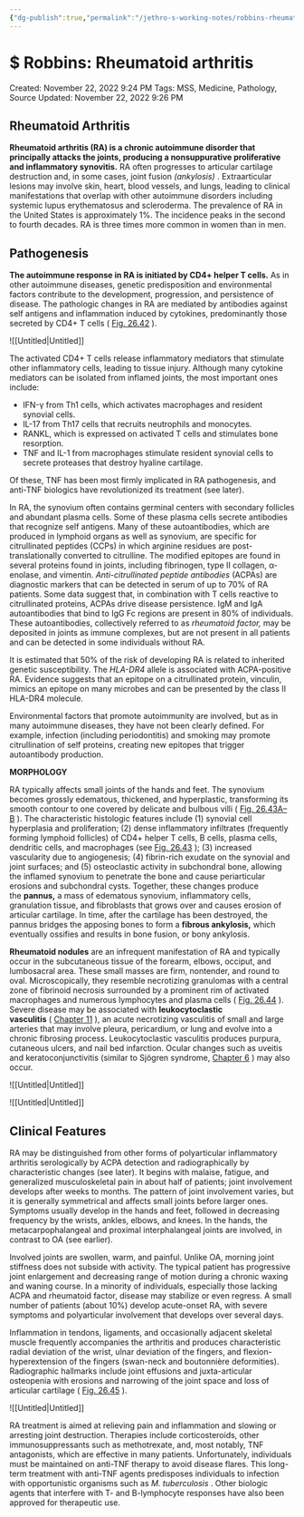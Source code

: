 ```yaml
---
{"dg-publish":true,"permalink":"/jethro-s-working-notes/robbins-rheumatoid-arthritis/","dgPassFrontmatter":true}
---
```



# $ Robbins: Rheumatoid arthritis

Created: November 22, 2022 9:24 PM
Tags: MSS, Medicine, Pathology, Source
Updated: November 22, 2022 9:26 PM

## Rheumatoid Arthritis

**Rheumatoid arthritis (RA) is a chronic autoimmune disorder that principally attacks the joints, producing a nonsuppurative proliferative and inflammatory synovitis.** RA often progresses to articular cartilage destruction and, in some cases, joint fusion *(ankylosis)* . Extraarticular lesions may involve skin, heart, blood vessels, and lungs, leading to clinical manifestations that overlap with other autoimmune disorders including systemic lupus erythematosus and scleroderma. The prevalence of RA in the United States is approximately 1%. The incidence peaks in the second to fourth decades. RA is three times more common in women than in men.

## Pathogenesis

**The autoimmune response in RA is initiated by CD4+ helper T cells.** As in other autoimmune diseases, genetic predisposition and environmental factors contribute to the development, progression, and persistence of disease. The pathologic changes in RA are mediated by antibodies against self antigens and inflammation induced by cytokines, predominantly those secreted by CD4+ T cells ( [Fig. 26.42](https://www-clinicalkey-com.eproxy.lib.hku.hk/f0220) ).

![[Untitled\|Untitled]]

The activated CD4+ T cells release inflammatory mediators that stimulate other inflammatory cells, leading to tissue injury. Although many cytokine mediators can be isolated from inflamed joints, the most important ones include:

- IFN-γ from Th1 cells, which activates macrophages and resident synovial cells.
- IL-17 from Th17 cells that recruits neutrophils and monocytes.
- RANKL, which is expressed on activated T cells and stimulates bone resorption.
- TNF and IL-1 from macrophages stimulate resident synovial cells to secrete proteases that destroy hyaline cartilage.

Of these, TNF has been most firmly implicated in RA pathogenesis, and anti-TNF biologics have revolutionized its treatment (see later).

In RA, the synovium often contains germinal centers with secondary follicles and abundant plasma cells. Some of these plasma cells secrete antibodies that recognize self antigens. Many of these autoantibodies, which are produced in lymphoid organs as well as synovium, are specific for citrullinated peptides (CCPs) in which arginine residues are post-translationally converted to citrulline. The modified epitopes are found in several proteins found in joints, including fibrinogen, type II collagen, α-enolase, and vimentin. *Anti-citrullinated peptide antibodies* (ACPAs) are diagnostic markers that can be detected in serum of up to 70% of RA patients. Some data suggest that, in combination with T cells reactive to citrullinated proteins, ACPAs drive disease persistence. IgM and IgA autoantibodies that bind to IgG Fc regions are present in 80% of individuals. These autoantibodies, collectively referred to as *rheumatoid factor,* may be deposited in joints as immune complexes, but are not present in all patients and can be detected in some individuals without RA.

It is estimated that 50% of the risk of developing RA is related to inherited genetic susceptibility. The *HLA-DR4* allele is associated with ACPA-positive RA. Evidence suggests that an epitope on a citrullinated protein, vinculin, mimics an epitope on many microbes and can be presented by the class II HLA-DR4 molecule.

Environmental factors that promote autoimmunity are involved, but as in many autoimmune diseases, they have not been clearly defined. For example, infection (including periodontitis) and smoking may promote citrullination of self proteins, creating new epitopes that trigger autoantibody production.

**MORPHOLOGY**

RA typically affects small joints of the hands and feet. The synovium becomes grossly edematous, thickened, and hyperplastic, transforming its smooth contour to one covered by delicate and bulbous villi ( [Fig. 26.43A–B](https://www-clinicalkey-com.eproxy.lib.hku.hk/f0225) ). The characteristic histologic features include (1) synovial cell hyperplasia and proliferation; (2) dense inflammatory infiltrates (frequently forming lymphoid follicles) of CD4+ helper T cells, B cells, plasma cells, dendritic cells, and macrophages (see [Fig. 26.43](https://www-clinicalkey-com.eproxy.lib.hku.hk/f0225) ); (3) increased vascularity due to angiogenesis; (4) fibrin-rich exudate on the synovial and joint surfaces; and (5) osteoclastic activity in subchondral bone, allowing the inflamed synovium to penetrate the bone and cause periarticular erosions and subchondral cysts. Together, these changes produce the **pannus,** a mass of edematous synovium, inflammatory cells, granulation tissue, and fibroblasts that grows over and causes erosion of articular cartilage. In time, after the cartilage has been destroyed, the pannus bridges the apposing bones to form a **fibrous ankylosis,** which eventually ossifies and results in bone fusion, or bony ankylosis.

**Rheumatoid nodules** are an infrequent manifestation of RA and typically occur in the subcutaneous tissue of the forearm, elbows, occiput, and lumbosacral area. These small masses are firm, nontender, and round to oval. Microscopically, they resemble necrotizing granulomas with a central zone of fibrinoid necrosis surrounded by a prominent rim of activated macrophages and numerous lymphocytes and plasma cells ( [Fig. 26.44](https://www-clinicalkey-com.eproxy.lib.hku.hk/f0230) ). Severe disease may be associated with **leukocytoclastic vasculitis** ( [Chapter 11](https://www-clinicalkey-com.eproxy.lib.hku.hk/#!/content/3-s2.0-B978032353113900011X?scrollTo=%23c00011) ), an acute necrotizing vasculitis of small and large arteries that may involve pleura, pericardium, or lung and evolve into a chronic fibrosing process. Leukocytoclastic vasculitis produces purpura, cutaneous ulcers, and nail bed infarction. Ocular changes such as uveitis and keratoconjunctivitis (similar to Sjögren syndrome, [Chapter 6](https://www-clinicalkey-com.eproxy.lib.hku.hk/#!/content/3-s2.0-B9780323531139000066?scrollTo=%23c00006) ) may also occur.

![[Untitled\|Untitled]]

![[Untitled\|Untitled]]

## Clinical Features

RA may be distinguished from other forms of polyarticular inflammatory arthritis serologically by ACPA detection and radiographically by characteristic changes (see later). It begins with malaise, fatigue, and generalized musculoskeletal pain in about half of patients; joint involvement develops after weeks to months. The pattern of joint involvement varies, but it is generally symmetrical and affects small joints before larger ones. Symptoms usually develop in the hands and feet, followed in decreasing frequency by the wrists, ankles, elbows, and knees. In the hands, the metacarpophalangeal and proximal interphalangeal joints are involved, in contrast to OA (see earlier).

Involved joints are swollen, warm, and painful. Unlike OA, morning joint stiffness does not subside with activity. The typical patient has progressive joint enlargement and decreasing range of motion during a chronic waxing and waning course. In a minority of individuals, especially those lacking ACPA and rheumatoid factor, disease may stabilize or even regress. A small number of patients (about 10%) develop acute-onset RA, with severe symptoms and polyarticular involvement that develops over several days.

Inflammation in tendons, ligaments, and occasionally adjacent skeletal muscle frequently accompanies the arthritis and produces characteristic radial deviation of the wrist, ulnar deviation of the fingers, and flexion-hyperextension of the fingers (swan-neck and boutonnière deformities). Radiographic hallmarks include joint effusions and juxta-articular osteopenia with erosions and narrowing of the joint space and loss of articular cartilage ( [Fig. 26.45](https://www-clinicalkey-com.eproxy.lib.hku.hk/f0235) ).

![[Untitled\|Untitled]]

RA treatment is aimed at relieving pain and inflammation and slowing or arresting joint destruction. Therapies include corticosteroids, other immunosuppressants such as methotrexate, and, most notably, TNF antagonists, which are effective in many patients. Unfortunately, individuals must be maintained on anti-TNF therapy to avoid disease flares. This long-term treatment with anti-TNF agents predisposes individuals to infection with opportunistic organisms such as *M. tuberculosis* . Other biologic agents that interfere with T- and B-lymphocyte responses have also been approved for therapeutic use.